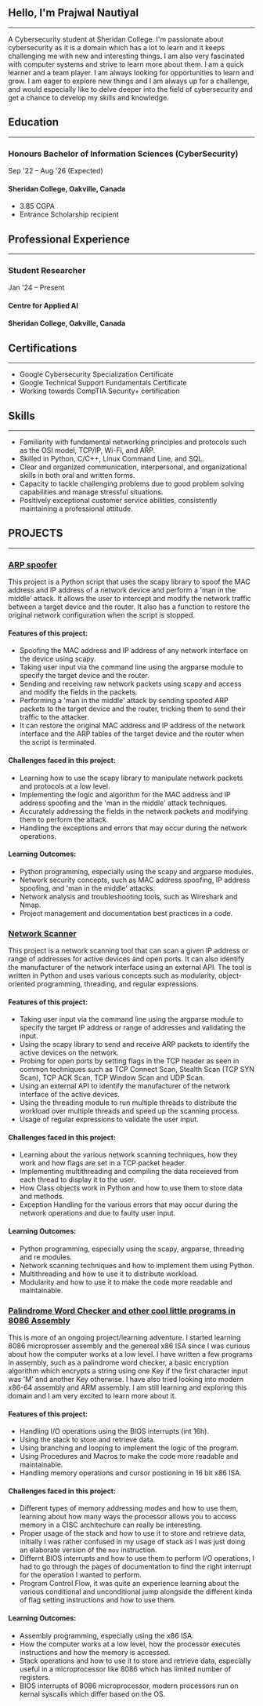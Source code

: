 ## Hello, I'm Prajwal Nautiyal
* * *
A Cybersecurity student at Sheridan College. I'm passionate about cybersecurity as it is a domain which has a lot to learn and it keeps challenging me with new and interesting things. I am also very fascinated with computer systems and strive to learn more about them. I am a quick learner and a team player. I am always looking for opportunities to learn and grow. I am eager to explore new things and I am always up for a challenge, and would especially like to delve deeper into the field of cybersecurity and get a chance to develop my skills and knowledge.


## Education
* * *
### Honours Bachelor of Information Sciences (CyberSecurity)
  Sep '22 – Aug '26 (Expected) 
#### Sheridan College, Oakville, Canada
* 3.85 CGPA
* Entrance Scholarship recipient


## Professional Experience
* * *
### Student Researcher
  Jan '24 – Present
#### Centre for Applied AI
#### Sheridan College, Oakville, Canada 


## Certifications
* * *
* Google Cybersecurity Specialization Certificate
* Google Technical Support Fundamentals Certificate
* Working towards CompTIA Security+ certification


## Skills
* * *
* Familiarity with fundamental networking principles and protocols such as the OSI model, TCP/IP, Wi-Fi, and ARP.
* Skilled in Python, C/C++, Linux Command Line, and SQL.
* Clear and organized communication, interpersonal, and organizational skills in both oral and written forms.
* Capacity to tackle challenging problems due to good problem solving capabilities and manage stressful situations.
* Positively exceptional customer service abilities, consistently maintaining a professional attitude.


## PROJECTS
* * *
### [ARP spoofer](https://github.com/PrajwalNa/Spoofer)
This project is a Python script that uses the scapy library to spoof the MAC address and IP address of a network device and perform a 'man in the middle' attack. It allows the user to intercept and modify the network traffic between a target device and the router. It also has a function to restore the original network configuration when the script is stopped.

#### Features of this project:
* Spoofing the MAC address and IP address of any network interface on the device using scapy.
* Taking user input via the command line using the argparse module to specify the target device and the router.
* Sending and receiving raw network packets using scapy and access and modify the fields in the packets.
* Performing a 'man in the middle' attack by sending spoofed ARP packets to the target device and the router, tricking them to send their traffic to the attacker.
* It can restore the original MAC address and IP address of the network interface and the ARP tables of the target device and the router when the script is terminated.

#### Challenges faced in this project:
* Learning how to use the scapy library to manipulate network packets and protocols at a low level.
* Implementing the logic and algorithm for the MAC address and IP address spoofing and the 'man in the middle' attack techniques.
* Accurately addressing the fields in the network packets and modifying them to perform the attack.
* Handling the exceptions and errors that may occur during the network operations.

#### Learning Outcomes:
* Python programming, especially using the scapy and argparse modules.
* Network security concepts, such as MAC address spoofing, IP address spoofing, and 'man in the middle' attacks.
* Network analysis and troubleshooting tools, such as Wireshark and Nmap.
* Project management and documentation best practices in a code.


### [Network Scanner](https://github.com/PrajwalNa/NetScanner)
This project is a network scanning tool that can scan a given IP address or range of addresses for active devices and open ports. It can also identify the manufacturer of the network interface using an external API. The tool is written in Python and uses various concepts such as modularity, object-oriented programming, threading, and regular expressions.

#### Features of this project:
* Taking user input via the command line using the argparse module to specify the target IP address or range of addresses and validating the input.
* Using the scapy library to send and receive ARP packets to identify the active devices on the network.
* Probing for open ports by setting flags in the TCP header as seen in common techniques such as TCP Connect Scan, Stealth Scan (TCP SYN Scan), TCP ACK Scan, TCP Window Scan and UDP Scan.
* Using an external API to identify the manufacturer of the network interface of the active devices.
* Using the threading module to run multiple threads to distribute the workload over multiple threads and speed up the scanning process.
* Usage of regular expressions to validate the user input.

#### Challenges faced in this project:
* Learning about the various network scanning techniques, how they work and how flags are set in a TCP packet header.
* Implementing multithreading and compiling the data receieved from each thread to display it to the user.
* How Class objects work in Python and how to use them to store data and methods.
* Exception Handling for the various errors that may occur during the network operations and due to faulty user input.

#### Learning Outcomes:
* Python programming, especially using the scapy, argparse, threading and re modules.
* Network scanning techniques and how to implement them using Python.
* Multithreading and how to use it to distribute workload.
* Modularity and how to use it to make the code more readable and maintainable.


### [Palindrome Word Checker and other cool little programs in 8086 Assembly](https://github.com/PrajwalNa/ASM)
This is more of an ongoing project/learning adventure. I started learning 8086 microprosser assembly and the genereal x86 ISA since I was curious about how the computer works at a low level. I have written a few programs in assembly, such as a palindrome word checker, a basic encryption algorithm which encrypts a string using one Key if the first character input was 'M' and another Key otherwise. I have also tried looking into modern x86-64 assembly and ARM assembly. I am still learning and exploring this domain and I am very excited to learn more about it.

#### Features of this project:
* Handling I/O operations using the BIOS interrupts (int 16h).
* Using the stack to store and retrieve data.
* Using branching and looping to implement the logic of the program.
* Using Procedures and Macros to make the code more readable and maintainable.
* Handling memory operations and cursor postioning in 16 bit x86 ISA.

#### Challenges faced in this project:
* Different types of memory addressing modes and how to use them, learning about how many ways the processor allows you to access memory in a CISC architechure can really be interesting.
* Proper usage of the stack and how to use it to store and retrieve data, initially I was rather confused in my usage of stack as I was just doing an elaborate version of the `mov` instruction.
* Differnt BIOS interrupts and how to use them to perform I/O operations, I had to go through the pages of documentation to find the right interrupt for the operation I wanted to perform.
* Program Control Flow, it was quite an experience learning about the various conditional and unconditional jump alongside the different kinda of flag setting instructions and how to use them.

#### Learning Outcomes:
* Assembly programming, especially using the x86 ISA.
* How the computer works at a low level, how the processor executes instructions and how the memory is accessed.
* Stack operations and how to use it to store and retrieve data, especially useful in a microprocessor like 8086 which has limited number of registers.
* BIOS interrupts of 8086 microprocessor, modern processors run on kernal syscalls which differ based on the OS.